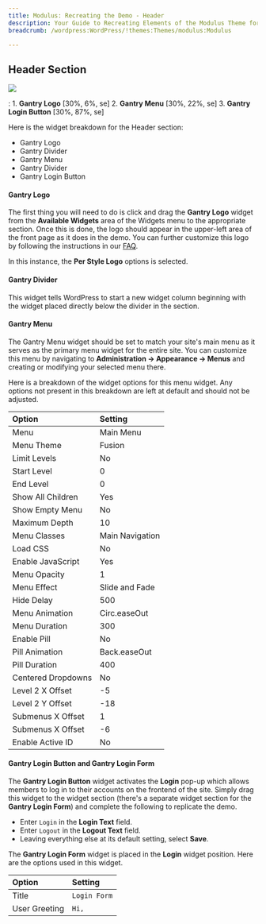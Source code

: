 ```yaml
---
title: Modulus: Recreating the Demo - Header
description: Your Guide to Recreating Elements of the Modulus Theme for WordPress
breadcrumb: /wordpress:WordPress/!themes:Themes/modulus:Modulus

---
```


Header Section
-----

![][demo]

:   1. **Gantry Logo** [30%, 6%, se]
    2. **Gantry Menu** [30%, 22%, se]
    3. **Gantry Login Button** [30%, 87%, se]

Here is the widget breakdown for the Header section:

* Gantry Logo
* Gantry Divider
* Gantry Menu
* Gantry Divider
* Gantry Login Button

#### Gantry Logo

The first thing you will need to do is click and drag the **Gantry Logo** widget from the **Available Widgets** area of the Widgets menu to the appropriate section. Once this is done, the logo should appear in the upper-left area of the front page as it does in the demo. You can further customize this logo by following the instructions in our [FAQ][faq].

In this instance, the **Per Style Logo** options is selected.

#### Gantry Divider

This widget tells WordPress to start a new widget column beginning with the widget placed directly below the divider in the section.

#### Gantry Menu

The Gantry Menu widget should be set to match your site's main menu as it serves as the primary menu widget for the entire site. You can customize this menu by navigating to **Administration -> Appearance -> Menus** and creating or modifying your selected menu there.

Here is a breakdown of the widget options for this menu widget. Any options not present in this breakdown are left at default and should not be adjusted.

| Option             | Setting         |  
| :----------------- | :-------------- |  
| Menu               | Main Menu       |  
| Menu Theme         | Fusion          |  
| Limit Levels       | No              |  
| Start Level        | 0               |  
| End Level          | 0               |  
| Show All Children  | Yes             |  
| Show Empty Menu    | No              |  
| Maximum Depth      | 10              |  
| Menu Classes       | Main Navigation |  
| Load CSS           | No              |  
| Enable JavaScript  | Yes             |  
| Menu Opacity       | 1               |  
| Menu Effect        | Slide and Fade  |  
| Hide Delay         | 500             |  
| Menu Animation     | Circ.easeOut    |  
| Menu Duration      | 300             |  
| Enable Pill        | No              |  
| Pill Animation     | Back.easeOut    |  
| Pill Duration      | 400             |  
| Centered Dropdowns | No              |  
| Level 2 X Offset   | -5              |  
| Level 2 Y Offset   | -18             |  
| Submenus X Offset  | 1               |  
| Submenus X Offset  | -6              |  
| Enable Active ID   | No              |  

#### Gantry Login Button and Gantry Login Form

The **Gantry Login Button** widget activates the **Login** pop-up which allows members to log in to their accounts on the frontend of the site. Simply drag this widget to the widget section (there's a separate widget section for the **Gantry Login Form**) and complete the following to replicate the demo.

* Enter `Login` in the **Login Text** field.
* Enter `Logout` in the **Logout Text** field.
* Leaving everything else at its default setting, select **Save**.

The **Gantry Login Form** widget is placed in the **Login** widget position. Here are the options used in this widget.

| Option        | Setting      |  
| :------------ | :----------- |  
| Title         | `Login Form` |  
| User Greeting | `Hi,`        |  

[demo]: assets/demo_1.jpeg
[faq]: faq.md
